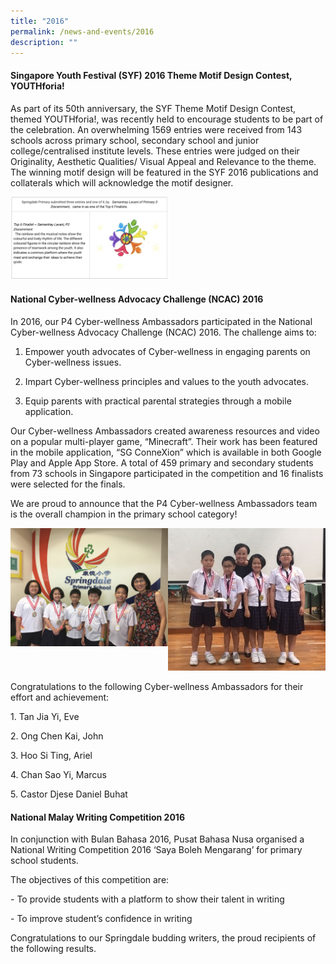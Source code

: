 ```yaml
---
title: "2016"
permalink: /news-and-events/2016
description: ""
---
```

#### Singapore Youth Festival (SYF) 2016 Theme Motif Design Contest, YOUTHforia!

As part of its 50th anniversary, the SYF Theme Motif Design Contest, themed YOUTHforia!, was recently held to encourage students to be part of the celebration. An overwhelming 1569 entries were received from 143 schools across primary school, secondary school and junior college/centralised institute levels. These entries were judged on their Originality, Aesthetic Qualities/ Visual Appeal and Relevance to the theme. The winning motif design will be featured in the SYF 2016 publications and collaterals which will acknowledge the motif designer.

<img src="/images/2016.png" 
     style="width:50%">


#### National Cyber-wellness Advocacy Challenge (NCAC) 2016

In 2016, our P4 Cyber-wellness Ambassadors participated in the National Cyber-wellness Advocacy Challenge (NCAC) 2016. The challenge aims to:

1. Empower youth advocates of Cyber-wellness in engaging parents on Cyber-wellness issues.

2. Impart Cyber-wellness principles and values to the youth advocates.

3. Equip parents with practical parental strategies through a mobile application.

  

Our Cyber-wellness Ambassadors created awareness resources and video on a popular multi-player game, “Minecraft”. Their work has been featured in the mobile application, “SG ConneXion” which is available in both Google Play and Apple App Store. A total of 459 primary and secondary students from 73 schools in Singapore participated in the competition and 16 finalists were selected for the finals. 

  

We are proud to announce that the P4 Cyber-wellness Ambassadors team is the overall champion in the primary school category!

<img src="/images/IMG_2134.jpeg" 
     style="width:50%;float:left">
<img src="/images/20162.jpeg" 
     style="width:50%">

Congratulations to the following Cyber-wellness Ambassadors for their effort and achievement:

1\. Tan Jia Yi, Eve

2\. Ong Chen Kai, John

3\. Hoo Si Ting, Ariel

4\. Chan Sao Yi, Marcus

5\. Castor Djese Daniel Buhat

  

#### National Malay Writing Competition 2016


In conjunction with Bulan Bahasa 2016, Pusat Bahasa Nusa organised a National Writing Competition 2016 ‘Saya Boleh Mengarang’ for primary school students.

  

The objectives of this competition are:

\- To provide students with a platform to show their talent in writing

\- To improve student’s confidence in writing

  

Congratulations to our Springdale budding writers, the proud recipients of the following results.
